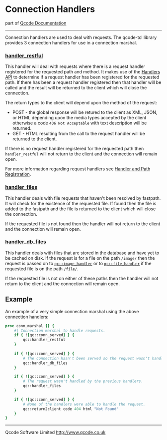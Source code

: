 Connection Handlers
======================

part of [Qcode Documentation](index.md)

* * *
Connection handlers are used to deal with requests. The qcode-tcl library provides 3 connection handlers for use in a connection marshal.

### [handler_restful]

This handler will deal with requests where there is a request handler registered for the requested path and method. It makes use of the [Handlers API] to determine if a request handler has been registered for the requested path. If there has been a request handler registered then that handler will be called and the result will be returned to the client which will close the connection.

The return types to the client will depend upon the method of the request:

* POST - the global response will be retured to the client as XML, JSON, or HTML depending upon the media types accepted by the client otherwise a code `406 Not Acceptable` with text description will be returned.
* GET  - HTML resulting from the call to the request handler will be returned to the client.

If there is no request handler registered for the requested path then `handler_restful` will not return to the client and the connection will remain open.

For more information regarding request handlers see [Handler and Path Registration].


### [handler_files]

This handler deals with file requests that haven't been resolved by fastpath. It will check for the existence of the requested file. If found then the file is added to the fastpath and the file is returned to the client which will close the connection.

If the requested file is not found then the handler will not return to the client and the connection will remain open.


### [handler_db_files]

This handler deals with files that are stored in the database and have yet to be cached on disk. If the request is for a file on the path `/image/` then the request is passed on to [`qc::image_handler`](procs/image_handler.md) or to [`qc::file_handler`](procs/file_handler.md) if the requested file is on the path `/file/`.

If the requested file is not on either of these paths then the handler will not return to the client and the connection will remain open.


Example
-------

An example of a very simple connection marshal using the above connection handlers:

```tcl
proc conn_marshal {} {
    #| Connection marshal to handle requests.
    if { ![qc::conn_served] } {
        qc::handler_restful
    }
    
    if { ![qc::conn_served] } {
        # The connection hasn't been served so the request wasn't handled by handler_restful.
        qc::handler_db_files
    }

    if { ![qc::conn_served] } {
        # The request wasn't handled by the previous handlers.
        qc::handler_files
    }

    if { ![qc::conn_served] } {
        # None of the handlers were able to handle the request.
        qc::return2client code 404 html "Not Found"
    }
}
```

* * *

Qcode Software Limited <http://www.qcode.co.uk>

[Handler and Path Registration]: registration.md
[Handlers API]: handlers-api.md
[handler_restful]: procs/handler_restful.md
[handler_files]: procs/handler_files.md
[handler_db_files]: procs/handler_db_files.md
[Global JSON Response]: global-json-response.md
